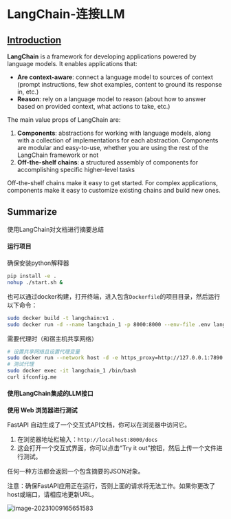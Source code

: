# LangChain-连接LLM

## [Introduction](https://python.langchain.com/docs/get_started/introduction)

**LangChain** is a framework for developing applications powered by language models. It enables applications that:

- **Are context-aware**: connect a language model to sources of context (prompt instructions, few shot examples, content to ground its response in, etc.)
- **Reason**: rely on a language model to reason (about how to answer based on provided context, what actions to take, etc.)

The main value props of LangChain are:

1. **Components**: abstractions for working with language models, along with a collection of implementations for each abstraction. Components are modular and easy-to-use, whether you are using the rest of the LangChain framework or not
2. **Off-the-shelf chains**: a structured assembly of components for accomplishing specific higher-level tasks

Off-the-shelf chains make it easy to get started. For complex applications, components make it easy to customize existing chains and build new ones.

## Summarize

使用LangChain对文档进行摘要总结

#### 运行项目

确保安装python解释器

```bash
pip install -e .
nohup ./start.sh &
```

也可以通过docker构建，打开终端，进入包含`Dockerfile`的项目目录，然后运行以下命令：

```bash
sudo docker build -t langchain:v1 .
sudo docker run -d --name langchain_1 -p 8000:8000 --env-file .env langchain:v1
```

需要代理时（和宿主机共享网络）

```bash
# 设置共享网络且设置代理变量
sudo docker run --network host -d -e https_proxy=http://127.0.0.1:7890 -e http_proxy=http://127.0.0.1:7890 -e all_proxy=socks5://127.0.0.1:7890 --name langchain_1 -p 8000:8000 --env-file .env langchain:v1
# 测试代理
sudo docker exec -it langchain_1 /bin/bash
curl ifconfig.me
```

#### 使用LangChain集成的LLM接口

**使用 Web 浏览器进行测试**

FastAPI 自动生成了一个交互式API文档，你可以在浏览器中访问它。

1. 在浏览器地址栏输入：`http://localhost:8000/docs`
2. 这会打开一个交互式界面，你可以点击“Try it out”按钮，然后上传一个文件进行测试。

任何一种方法都会返回一个包含摘要的JSON对象。

注意：确保FastAPI应用正在运行，否则上面的请求将无法工作。如果你更改了host或端口，请相应地更新URL。

![image-20231009165651583](http://124.220.51.225/images/web/images/large/fastapi.jpg)